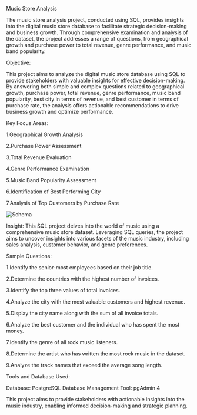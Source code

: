 Music Store Analysis

The music store analysis project, conducted using SQL, provides insights into the digital music store database to facilitate strategic decision-making and business growth. Through comprehensive examination and analysis of the dataset, the project addresses a range of questions, from geographical growth and purchase power to total revenue, genre performance, and music band popularity.

Objective:

This project aims to analyze the digital music store database using SQL to provide stakeholders with valuable insights for effective decision-making. By answering both simple and complex questions related to geographical growth, purchase power, total revenue, genre performance, music band popularity, best city in terms of revenue, and best customer in terms of purchase rate, the analysis offers actionable recommendations to drive business growth and optimize performance.

Key Focus Areas:

   1.Geographical Growth Analysis

   2.Purchase Power Assessment

   3.Total Revenue Evaluation

   4.Genre Performance Examination

   5.Music Band Popularity Assessment

   6.Identification of Best Performing City

   7.Analysis of Top Customers by Purchase Rate


![Schema](https://github.com/Namankamra1785/Music_Store_Analysis/assets/74761237/b3771c8a-74e1-4290-83c8-de1b2b3ee099)



Insight: This SQL project delves into the world of music using a comprehensive music store dataset. Leveraging SQL queries, the project aims to uncover insights into various facets of the music industry, including sales analysis, customer behavior, and genre preferences.

Sample Questions:


1.Identify the senior-most employees based on their job title.

2.Determine the countries with the highest number of invoices.

3.Identify the top three values of total invoices.

4.Analyze the city with the most valuable customers and highest revenue.

5.Display the city name along with the sum of all invoice totals.

6.Analyze the best customer and the individual who has spent the most money.

7.Identify the genre of all rock music listeners.

8.Determine the artist who has written the most rock music in the dataset.

9.Analyze the track names that exceed the average song length.



Tools and Database Used:

Database: PostgreSQL
Database Management Tool: pgAdmin 4

This project aims to provide stakeholders with actionable insights into the music industry, enabling informed decision-making and strategic planning.
